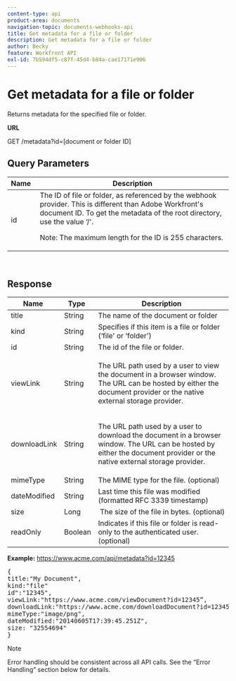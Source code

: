 ```yaml
---
content-type: api
product-area: documents
navigation-topic: documents-webhooks-api
title: Get metadata for a file or folder
description: Get metadata for a file or folder
author: Becky
feature: Workfront API
exl-id: 7b594df5-c87f-45d4-b84a-cae17171e906
---
```


# Get metadata for a file or folder

Returns metadata for the specified file or folder.

**URL**

GET /metadata?id=[document or folder ID]

## Query Parameters

<table style="table-layout:auto"> 
 <col> 
 <col> 
 <thead> 
  <tr> 
   <th>Name&nbsp;</th> 
   <th>Description</th> 
  </tr> 
 </thead> 
 <tbody> 
  <tr> 
   <td>id</td> 
   <td>The ID of file or folder, as referenced by the webhook provider. This is different than Adobe Workfront's document ID. To get the metadata of the root directory, use the value ‘/'.
   <p>Note: The maximum length for the ID is 255 characters.</p></td> 
  </tr> 
 </tbody> 
</table>

&nbsp;

## Response

<table style="table-layout:auto"> 
 <col> 
 <col> 
 <col> 
 <thead> 
  <tr> 
   <th>Name&nbsp;</th> 
   <th>Type&nbsp;</th> 
   <th>Description</th> 
  </tr> 
 </thead> 
 <tbody> 
  <tr> 
   <td>title&nbsp;</td> 
   <td>String&nbsp;</td> 
   <td>The name of the document or folder</td> 
  </tr> 
  <tr> 
   <td>kind&nbsp;</td> 
   <td>String&nbsp;</td> 
   <td>Specifies if this item is a file or folder (‘file' or ‘folder')</td> 
  </tr> 
  <tr> 
   <td>id</td> 
   <td>String&nbsp;</td> 
   <td>The id of the file or folder.</td> 
  </tr> 
  <tr> 
   <td>viewLink</td> 
   <td>String&nbsp;</td> 
   <td> <p>The URL path used by a user to view the document in a browser window. The URL can be hosted by either the document provider or the native external storage provider.</p> </td> 
  </tr> 
  <tr> 
   <td>downloadLink</td> 
   <td>String&nbsp;</td> 
   <td> <p>The URL path used by a user to download the document in a browser window. The URL can be hosted by either the document provider or the native external storage provider.</p> </td> 
  </tr> 
  <tr> 
   <td>mimeType</td> 
   <td>String&nbsp;</td> 
   <td>The MIME type for the file. (optional)</td> 
  </tr> 
  <tr> 
   <td>dateModified</td> 
   <td>String&nbsp;</td> 
   <td>Last time this file was modified (formatted RFC 3339 timestamp)</td> 
  </tr> 
  <tr> 
   <td>size</td> 
   <td>Long</td> 
   <td>&nbsp;The size of the file in bytes. (optional)</td> 
  </tr> 
  <tr> 
   <td>readOnly</td> 
   <td>Boolean</td> 
   <td> Indicates if this file or folder is read-only to the authenticated user.(optional) </td> 
  </tr> 
 </tbody> 
</table>

**Example:** https://www.acme.com/api/metadata?id=12345
<pre>{<br>title:"My Document",<br>kind:"file"<br>id":"12345",<br>viewLink:"https://www.acme.com/viewDocument?id=12345”,<br>downloadLink:"https://www.acme.com/downloadDocument?id=12345",<br>mimeType:"image/png",<br>dateModified:"2014­06­05T17:39:45.251Z",<br>size: "32554694"<br>}</pre>

>[!NOTE]
>
>Error handling should be consistent across all API calls. See the “Error Handling” section below for details.

